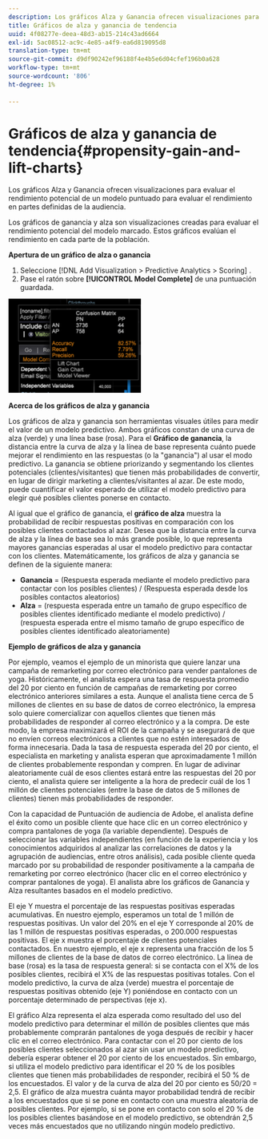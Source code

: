 ```yaml
---
description: Los gráficos Alza y Ganancia ofrecen visualizaciones para evaluar el rendimiento potencial de un modelo puntuado para evaluar el rendimiento en partes definidas de la audiencia.
title: Gráficos de alza y ganancia de tendencia
uuid: 4f08277e-deea-48d3-ab15-214c43ad6664
exl-id: 5ac08512-ac9c-4e85-a4f9-ea6d819095d8
translation-type: tm+mt
source-git-commit: d9df90242ef96188f4e4b5e6d04cfef196b0a628
workflow-type: tm+mt
source-wordcount: '806'
ht-degree: 1%

---
```


# Gráficos de alza y ganancia de tendencia{#propensity-gain-and-lift-charts}

Los gráficos Alza y Ganancia ofrecen visualizaciones para evaluar el rendimiento potencial de un modelo puntuado para evaluar el rendimiento en partes definidas de la audiencia.

Los gráficos de ganancia y alza son visualizaciones creadas para evaluar el rendimiento potencial del modelo marcado. Estos gráficos evalúan el rendimiento en cada parte de la población.

**Apertura de un gráfico de alza o ganancia**

1. Seleccione [!DNL Add Visualization > Predictive Analytics > Scoring] .
1. Pase el ratón sobre **[!UICONTROL Model Complete]** de una puntuación guardada.

![](assets/propensity_lift_gain_1.png)

**Acerca de los gráficos de alza y ganancia**

Los gráficos de alza y ganancia son herramientas visuales útiles para medir el valor de un modelo predictivo. Ambos gráficos constan de una curva de alza (verde) y una línea base (rosa). Para el **Gráfico de ganancia**, la distancia entre la curva de alza y la línea de base representa cuánto puede mejorar el rendimiento en las respuestas (o la &quot;ganancia&quot;) al usar el modo predictivo. La ganancia se obtiene priorizando y segmentando los clientes potenciales (clientes/visitantes) que tienen más probabilidades de convertir, en lugar de dirigir marketing a clientes/visitantes al azar. De este modo, puede cuantificar el valor esperado de utilizar el modelo predictivo para elegir qué posibles clientes ponerse en contacto.

Al igual que el gráfico de ganancia, el **gráfico de alza** muestra la probabilidad de recibir respuestas positivas en comparación con los posibles clientes contactados al azar. Desea que la distancia entre la curva de alza y la línea de base sea lo más grande posible, lo que representa mayores ganancias esperadas al usar el modelo predictivo para contactar con los clientes. Matemáticamente, los gráficos de alza y ganancia se definen de la siguiente manera:

* **Ganancia**  = (Respuesta esperada mediante el modelo predictivo para contactar con los posibles clientes) / (Respuesta esperada desde los posibles contactos aleatorios)
* **Alza**  = (respuesta esperada entre un tamaño de grupo específico de posibles clientes identificado mediante el modelo predictivo) / (respuesta esperada entre el mismo tamaño de grupo específico de posibles clientes identificado aleatoriamente)

**Ejemplo de gráficos de alza y ganancia**

Por ejemplo, veamos el ejemplo de un minorista que quiere lanzar una campaña de remarketing por correo electrónico para vender pantalones de yoga. Históricamente, el analista espera una tasa de respuesta promedio del 20 por ciento en función de campañas de remarketing por correo electrónico anteriores similares a esta. Aunque el analista tiene cerca de 5 millones de clientes en su base de datos de correo electrónico, la empresa solo quiere comercializar con aquellos clientes que tienen más probabilidades de responder al correo electrónico y a la compra. De este modo, la empresa maximizará el ROI de la campaña y se asegurará de que no envíen correos electrónicos a clientes que no estén interesados de forma innecesaria. Dada la tasa de respuesta esperada del 20 por ciento, el especialista en marketing y analista esperan que aproximadamente 1 millón de clientes probablemente respondan y compren. En lugar de adivinar aleatoriamente cuál de esos clientes estará entre las respuestas del 20 por ciento, el analista quiere ser inteligente a la hora de predecir cuál de los 1 millón de clientes potenciales (entre la base de datos de 5 millones de clientes) tienen más probabilidades de responder.

Con la capacidad de Puntuación de audiencia de Adobe, el analista define el éxito como un posible cliente que hace clic en un correo electrónico y compra pantalones de yoga (la variable dependiente). Después de seleccionar las variables independientes (en función de la experiencia y los conocimientos adquiridos al analizar las correlaciones de datos y la agrupación de audiencias, entre otros análisis), cada posible cliente queda marcado por su probabilidad de responder positivamente a la campaña de remarketing por correo electrónico (hacer clic en el correo electrónico y comprar pantalones de yoga). El analista abre los gráficos de Ganancia y Alza resultantes basados en el modelo predictivo.

El eje Y muestra el porcentaje de las respuestas positivas esperadas acumulativas. En nuestro ejemplo, esperamos un total de 1 millón de respuestas positivas. Un valor del 20% en el eje Y corresponde al 20% de las 1 millón de respuestas positivas esperadas, o 200.000 respuestas positivas. El eje x muestra el porcentaje de clientes potenciales contactados. En nuestro ejemplo, el eje x representa una fracción de los 5 millones de clientes de la base de datos de correo electrónico. La línea de base (rosa) es la tasa de respuesta general: si se contacta con el X% de los posibles clientes, recibirá el X% de las respuestas positivas totales. Con el modelo predictivo, la curva de alza (verde) muestra el porcentaje de respuestas positivas obtenido (eje Y) poniéndose en contacto con un porcentaje determinado de perspectivas (eje x).

El gráfico Alza representa el alza esperada como resultado del uso del modelo predictivo para determinar el millón de posibles clientes que más probablemente comprarán pantalones de yoga después de recibir y hacer clic en el correo electrónico. Para contactar con el 20 por ciento de los posibles clientes seleccionados al azar sin usar un modelo predictivo, debería esperar obtener el 20 por ciento de los encuestados. Sin embargo, si utiliza el modelo predictivo para identificar el 20 % de los posibles clientes que tienen más probabilidades de responder, recibirá el 50 % de los encuestados. El valor y de la curva de alza del 20 por ciento es 50/20 = 2,5. El gráfico de alza muestra cuánta mayor probabilidad tendrá de recibir a los encuestados que si se pone en contacto con una muestra aleatoria de posibles clientes. Por ejemplo, si se pone en contacto con solo el 20 % de los posibles clientes basándose en el modelo predictivo, se obtendrán 2,5 veces más encuestados que no utilizando ningún modelo predictivo.

